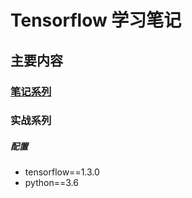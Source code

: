 # Tensorflow 学习笔记

## 主要内容 

### [笔记系列](https://github.com/TimeBurningFish/Tensorflow_Learning/blob/master/Notes) 

### 实战系列


##### 配置

* tensorflow==1.3.0
* python==3.6

